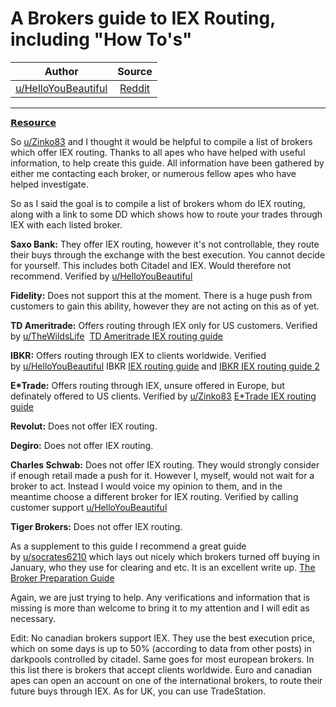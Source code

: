 A Brokers guide to IEX Routing, including "How To's"
====================================================

| Author       | Source       | 
| :-------------: |:-------------:|
|  [u/HelloYouBeautiful](https://www.reddit.com/user/HelloYouBeautiful/) | [Reddit](https://www.reddit.com/r/DDintoGME/comments/p2f2r2/a_brokers_guide_to_iex_routing_including_how_tos/) | 

---

[𝗥𝗲𝘀𝗼𝘂𝗿𝗰𝗲](https://www.reddit.com/r/DDintoGME/search?q=flair_name%3A%22%F0%9D%97%A5%F0%9D%97%B2%F0%9D%98%80%F0%9D%97%BC%F0%9D%98%82%F0%9D%97%BF%F0%9D%97%B0%F0%9D%97%B2%22&restrict_sr=1)

So [u/Zinko83](https://www.reddit.com/u/Zinko83/) and I thought it would be helpful to compile a list of brokers which offer IEX routing. Thanks to all apes who have helped with useful information, to help create this guide. All information have been gathered by either me contacting each broker, or numerous fellow apes who have helped investigate.

So as I said the goal is to compile a list of brokers whom do IEX routing, along with a link to some DD which shows how to route your trades through IEX with each listed broker.

**Saxo Bank:** They offer IEX routing, however it's not controllable, they route their buys through the exchange with the best execution. You cannot decide for yourself. This includes both Citadel and IEX. Would therefore not recommend. Verified by [u/HelloYouBeautiful](https://www.reddit.com/u/HelloYouBeautiful/)

**Fidelity:** Does not support this at the moment. There is a huge push from customers to gain this ability, however they are not acting on this as of yet.

**TD Ameritrade:** Offers routing through IEX only for US customers. Verified by [u/TheWildsLife](https://www.reddit.com/u/TheWildsLife/)  [TD Ameritrade IEX routing guide](https://www.reddit.com/r/Superstonk/comments/mq8opq/how_to_use_investors_exchange_iex_with_td/?utm_medium=android_app&utm_source=share)

**IBKR:** Offers routing through IEX to clients worldwide. Verified by [u/HelloYouBeautiful](https://www.reddit.com/u/HelloYouBeautiful/) IBKR [IEX routing guide](https://www.reddit.com/r/Superstonk/comments/p2deaf/guide_routing_order_through_iex_on_ibkr/?utm_medium=android_app&utm_source=share) and [IBKR IEX routing guide 2](https://www.reddit.com/r/Superstonk/comments/oyf30z/ibkr_tradestation_how_to_avoid_dark_pools_and/?utm_medium=android_app&utm_source=share)

**E\*Trade:** Offers routing through IEX, unsure offered in Europe, but definately offered to US clients. Verified by [u/Zinko83](https://www.reddit.com/u/Zinko83/) [E\*Trade IEX routing guide](https://www.reddit.com/r/GMEJungle/comments/p1duq3/etrade_pro_desktop_install_and_route_through_iex/?utm_medium=android_app&utm_source=share)

**Revolut:** Does not offer IEX routing.

**Degiro:** Does not offer IEX routing.

**Charles Schwab:** Does not offer IEX routing. They would strongly consider if enough retail made a push for it. However I, myself, would not wait for a broker to act. Instead I would voice my opinion to them, and in the meantime choose a different broker for IEX routing. Verified by calling customer support [u/HelloYouBeautiful](https://www.reddit.com/u/HelloYouBeautiful/)

**Tiger Brokers:** Does not offer IEX routing.

As a supplement to this guide I recommend a great guide by [u/socrates6210](https://www.reddit.com/u/socrates6210/) which lays out nicely which brokers turned off buying in January, who they use for clearing and etc. It is an excellent write up. [The Broker Preparation Guide](https://www.reddit.com/r/Superstonk/comments/mowzjk/the_broker_preparation_guide/?utm_medium=android_app&utm_source=share)

Again, we are just trying to help. Any verifications and information that is missing is more than welcome to bring it to my attention and I will edit as necessary.

Edit: No canadian brokers support IEX. They use the best execution price, which on some days is up to 50% (according to data from other posts) in darkpools controlled by citadel. Same goes for most european brokers. In this list there is brokers that accept clients worldwide. Euro and canadian apes can open an account on one of the international brokers, to route their future buys through IEX. As for UK, you can use TradeStation.
